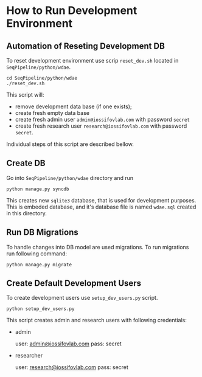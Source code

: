 # How to Run Development Environment


## Automation of Reseting Development DB

To reset development environment use scrip `reset_dev.sh` located in 
`SeqPipeline/python/wdae`.

	cd SeqPipeline/python/wdae
	./reset_dev.sh
	
This script will:

* remove development data base (if one exists);
* create fresh empty data base
* create fresh admin user `admin@iossifovlab.com` with password `secret`
* create fresh research user `research@iossifovlab.com` with password `secret`.

Individual steps of this script are described bellow.

## Create DB

Go into `SeqPipeline/python/wdae` directory and run

	python manage.py syncdb
	
This creates new `sqlite3` database, that is used for development
purposes. This is embeded database, and it's database file is named
`wdae.sql` created in this directory.

## Run DB Migrations

To handle changes into DB model are used migrations. To run migrations
run following command:

	python manage.py migrate
	
## Create Default Development Users

To create development users use `setup_dev_users.py` script. 

	python setup_dev_users.py
	
This script creates admin and research users with following credentials:

* admin

	user: admin@iossifovlab.com
	pass: secret
	
* researcher

	user: research@iossifovlab.com
	pass: secret
	




	

